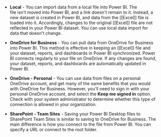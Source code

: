 -   **Local** - You can import data from a local file into Power BI. The file isn't moved into Power BI, and a link doesn't remain to it. Instead, a new dataset is created in Power BI, and data from the [[Excel]] file is loaded into it. Accordingly, changes to the original [[Excel]] file are not reflected in your Power BI dataset. You can use local data import for data that doesn't change.
    
-   **OneDrive for Business** - You can pull data from OneDrive for Business into Power BI. This method is effective in keeping an [[Excel]] file and your dataset, reports, and dashboards in Power BI synchronized. Power BI connects regularly to your file on OneDrive. If any changes are found, your dataset, reports, and dashboards are automatically updated in Power BI.
    
-   **OneDrive - Personal** - You can use data from files on a personal OneDrive account, and get many of the same benefits that you would with OneDrive for Business. However, you'll need to sign in with your personal OneDrive account, and select the **Keep me signed in** option. Check with your system administrator to determine whether this type of connection is allowed in your organization.
    
-   **SharePoint - Team Sites** - Saving your Power BI Desktop files to SharePoint Team Sites is similar to saving to OneDrive for Business. The main difference is how you connect to the file from Power BI. You can specify a URL or connect to the root folder.